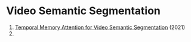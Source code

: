 # Video Semantic Segmentation
1. [Temporal Memory Attention for Video Semantic Segmentation](https://arxiv.org/abs/2102.08643) (2021)
2. 
